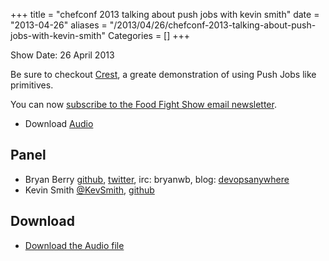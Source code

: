 +++
title = "chefconf 2013 talking about push jobs with kevin smith"
date = "2013-04-26"
aliases = "/2013/04/26/chefconf-2013-talking-about-push-jobs-with-kevin-smith"
Categories = []
+++


Show Date:  26 April 2013

Be sure to checkout [Crest](https://github.com/kevsmith/crest), a
greate demonstration of using Push Jobs like primitives. 

You can now [subscribe to the Food Fight Show email newsletter](http://bit.ly/ffsmail).

* Download [Audio](http://traffic.libsyn.com/foodfight/ffs_pushy.mp3)
   
Panel<a name="panel"></a>
-----

* Bryan Berry [github](http://github.com/bryanwb), [twitter](http://twitter.com/bryanwb), irc: bryanwb, blog: [devopsanywhere](http://devopsanywhere.blogspot.com)
* Kevin Smith [@KevSmith](https://twitter.com/KevSmith), [github](https://github.com/kevsmith)

Download
--------

* [Download the Audio file](http://traffic.libsyn.com/foodfight/ffs_pushy.mp3)
